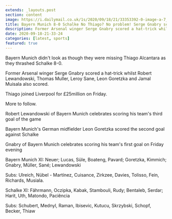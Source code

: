 ```yaml
---
extends: _layouts.post
section: content
image: https://i.dailymail.co.uk/1s/2020/09/18/21/33353392-0-image-a-7_1600460460521.jpg 
title: Bayern Munich 8-0 Schalke No Thiago? No problem! Serge Gnabry scores a HAT-TRICK 
description: Former Arsenal winger Serge Gnabry scored a hat-trick whilst Robert Lewandowski, Thomas Muller, Leroy Sane, Leon Goretzka and Jamal Muisala also scored. 
date: 2020-09-18-21-33-24 
categories: [latest, sports] 
featured: true 
--- 
```

Bayern Munich didn't look as though they were missing Thiago Alcantara as they thrashed Schalke 8-0.

Former Arsenal winger Serge Gnabry scored a hat-trick whilst Robert Lewandowski, Thomas Muller, Leroy Sane, Leon Goretzka and Jamal Muisala also scored.

Thiago joined Liverpool for £25million on Friday. 

More to follow. 

Robert Lewandowski of Bayern Munich celebrates scoring his team's third goal of the game

Bayern Munich's German midfielder Leon Goretzka scored the second goal against Schalke

Gnabry of Bayern Munich celebrates scoring his team's first goal on Friday evening

Bayern Munich XI: Neuer; Lucas, Süle, Boateng, Pavard; Goretzka, Kimmich; Gnabry, Müller, Sané; Lewandowski

Subs: Ulreich, Nübel - Martínez, Cuisance, Zirkzee, Davies, Tolisso, Fein, Richards, Musiala. 

Schalke XI: Fährmann, Oczipka, Kabak, Stambouli, Rudy; Bentaleb, Serdar; Harit, Uth, Matondo, Paciência

Subs: Schubert, Mednyl, Raman, Ibisevic, Kutucu, Skrzybski, Schopf, Becker, Thiaw

 

